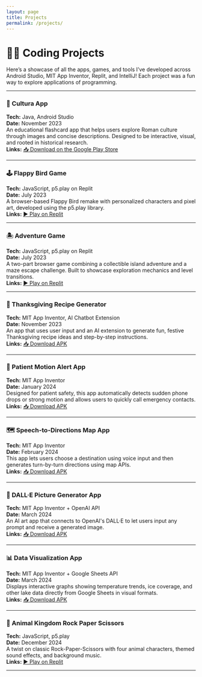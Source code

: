 ```yaml
---
layout: page
title: Projects
permalink: /projects/
---
```


# 👩‍💻 Coding Projects

Here’s a showcase of all the apps, games, and tools I’ve developed across Android Studio, MIT App Inventor, Replit, and IntelliJ! Each project was a fun way to explore applications of programming.

---

### 📱 Cultura App  
**Tech:** Java, Android Studio  
**Date:** November 2023  
An educational flashcard app that helps users explore Roman culture through images and concise descriptions. Designed to be interactive, visual, and rooted in historical research.  
**Links:** [📥 Download on the Google Play Store](#)

---

### 🕹 Flappy Bird Game  
**Tech:** JavaScript, p5.play on Replit  
**Date:** July 2023  
A browser-based Flappy Bird remake with personalized characters and pixel art, developed using the p5.play library.  
**Links:** [▶️ Play on Replit](#) 

---

### 🏝 Adventure Game  
**Tech:** JavaScript, p5.play on Replit  
**Date:** July 2023  
A two-part browser game combining a collectible island adventure and a maze escape challenge. Built to showcase exploration mechanics and level transitions.  
**Links:** [▶️ Play on Replit](#) 

---

### 🦃 Thanksgiving Recipe Generator  
**Tech:** MIT App Inventor, AI Chatbot Extension  
**Date:** November 2023  
An app that uses user input and an AI extension to generate fun, festive Thanksgiving recipe ideas and step-by-step instructions.  
**Links:** [📥 Download APK](#) 

---

### 🚨 Patient Motion Alert App  
**Tech:** MIT App Inventor  
**Date:** January 2024  
Designed for patient safety, this app automatically detects sudden phone drops or strong motion and allows users to quickly call emergency contacts.  
**Links:** [📥 Download APK](#)

---

### 🗺️ Speech-to-Directions Map App  
**Tech:** MIT App Inventor  
**Date:** February 2024  
This app lets users choose a destination using voice input and then generates turn-by-turn directions using map APIs.  
**Links:** [📥 Download APK](#)

---

### 🎨 DALL·E Picture Generator App  
**Tech:** MIT App Inventor + OpenAI API  
**Date:** March 2024  
An AI art app that connects to OpenAI's DALL·E to let users input any prompt and receive a generated image.  
**Links:** [📥 Download APK](#) 

---

### 📊 Data Visualization App  
**Tech:** MIT App Inventor + Google Sheets API  
**Date:** March 2024  
Displays interactive graphs showing temperature trends, ice coverage, and other lake data directly from Google Sheets in visual formats.  
**Links:** [📥 Download APK](#)

---

### 🐯 Animal Kingdom Rock Paper Scissors  
**Tech:** JavaScript, p5.play  
**Date:** December 2024  
A twist on classic Rock-Paper-Scissors with four animal characters, themed sound effects, and background music.  
**Links:** [▶️ Play on Replit](#) 

---


